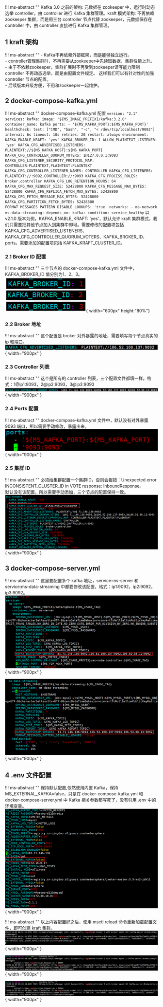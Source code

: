!!! ms-abstract ""
    Kafka 3.0 之前的架构: 元数据在 zookeeper 中，运行时动态选举 controller，由 controller 进行 Kafka 集群管理。kraft 模式架构: 不再依赖 zookeeper 集群，而是用三台 controller 节点代替 zookeeper，元数据保存在 controller 中，由 controller 直接进行 Kafka 集群管理。

## 1 kraft 架构
!!! ms-abstract ""
    - Kafka不再依赖外部框架，而是能够独立运行。 <br>
    - controller管理集群时，不再需要从zookeeper中先读取数据，集群性能上升。 <br>
    - 由于不依赖zookeeper，集群扩展时不再受到zookeeper读写能力限制controller 不再动态选举，而是由配置文件规定。 这样我们可以有针对性的加强controller 节点的配置。 <br>
    - 后续版本升级方便，不用和zookeeper一起维护。

## 2 docker-compose-kafka.yml
!!! ms-abstract ""
    docker-compose-kafka.yml 配置
    ```
    version: "2.1"
    services:
      kafka:
        image: '${MS_IMAGE_PREFIX}/kafka:3.2.0'
        container_name: kafka
        ports:
          - '${MS_KAFKA_PORT}:${MS_KAFKA_PORT}'
        healthcheck:
          test: ["CMD", "bash", "-c", "< /dev/tcp/localhost/9093"]
          interval: 6s
          timeout: 10s
          retries: 20
        restart: always
        environment:
          KAFKA_ENABLE_KRAFT: 'yes'
          KAFKA_BROKER_ID: 1
          ALLOW_PLAINTEXT_LISTENER: 'yes'
          KAFKA_CFG_ADVERTISED_LISTENERS: PLAINTEXT://${MS_KAFKA_HOST}:${MS_KAFKA_PORT}
          KAFKA_CFG_CONTROLLER_QUORUM_VOTERS: 1@127.0.0.1:9093
          KAFKA_CFG_LISTENER_SECURITY_PROTOCOL_MAP: CONTROLLER:PLAINTEXT,PLAINTEXT:PLAINTEXT
          KAFKA_CFG_CONTROLLER_LISTENER_NAMES: CONTROLLER
          KAFKA_CFG_LISTENERS: PLAINTEXT://:9092,CONTROLLER://:9093
          KAFKA_CFG_PROCESS_ROLES: broker,controller
          KAFKA_CFG_LOG_RETENTION_HOURS: 64
          KAFKA_CFG_MAX_REQUEST_SIZE: 52428800
          KAFKA_CFG_MESSAGE_MAX_BYTES: 52428800
          KAFKA_CFG_REPLICA_FETCH_MAX_BYTES: 52428800
          KAFKA_CFG_FETCH_MESSAGE_MAX_BYTES: 52428800
          KAFKA_CFG_PARTITION_FETCH_BYTES: 52428800
          FORMAT_MESSAGES_PATTERN_DISABLE_LOOKUPS: 'true'
        networks:
          - ms-network
      ms-data-streaming:
        depends_on:
          kafka:
            condition: service_healthy
    ```
    以 v2.1.0 版本为例，KAFKA_ENABLE_KRAFT: 'yes'，默认允许 kraft 集群模式，我们只需要把其他节点加入到集群中即可。需要修改的配置项包括 KAFKA_CFG_ADVERTISED_LISTENERS、KAFKA_CFG_CONTROLLER_QUORUM_VOTERS、KAFKA_BROKER_ID、ports。需要添加的配置项包括 KAFKA_KRAFT_CLUSTER_ID。

### 2.1 Broker ID 配置
!!! ms-abstract ""
    三个节点的 docker-compose-kafka.yml 文件中，KAFKA_BROKER_ID 值分别为1、2、3。<br>
![配置](../img/installation/dis_pressure/kafka配置_1.png){ width="600px" height:"80%"}

### 2.2 Broker 地址
!!! ms-abstract ""
    这个配置是 broker 对外暴露的地址，需要填写每个节点真实的 ip 和端口。<br>
![配置](../img/installation/dis_pressure/kafka配置_2.png){ width="900px" }

### 2.3 Controller 列表
!!! ms-abstract ""
    这个是所有的 controller 列表，三个配置文件都填一样。格式：1@ip1:9093，2@ip2:9093，3@ip3:9093
![配置](../img/installation/dis_pressure/kafka配置_3.png){ width="900px" }

### 2.4 Ports 配置
!!! ms-abstract ""
    docker-compose-kafka.yml 文件中，默认没有对外暴露 9093 端口，所以需要手动修改，暴露出来。
![配置](../img/installation/dis_pressure/kafka配置_4.png){ width="900px" }

### 2.5 集群 ID
!!! ms-abstract ""
    必须给集群配置一个集群ID，否则会报错：Unexpected error INCONSISTENT_CLUSTER_ID in VOTE response: InboundResponse。<br>
    默认没有该配置，所以需要手动添加，三个节点的配置保持一致。
![配置](../img/installation/dis_pressure/kafka配置_5.png){ width="900px" }

## 3 docker-compose-server.yml
!!! ms-abstract ""
    这里要配置多个 kafka 地址，service:ms-server 和 service:ms-data-streaming 中都要修改该配置，格式：ip1:9092，ip2:9092，ip3:9092。
![配置](../img/installation/dis_pressure/kafka配置_6.png){ width="900px" }

![配置](../img/installation/dis_pressure/kafka配置_7.png){ width="900px" }

## 4 .env 文件配置
!!! ms-abstract ""
    保持默认配置,依然使用内置 Kafka，保持 MS_EXTERNAL_KAFKA=false，只是在 docker-compose-kafka.yml 和 docker-compose-server.yml 中 Kafka 相关参数都写死了，没有引用 .env 中的环境变量。<br>
![配置](../img/installation/dis_pressure/kafka配置_8.png){ width="900px" }

!!! ms-abstract ""
    以上内容配置好之后，使用 msctl reload 命令重新加载配置文件，即可创建 kraft 集群。
![配置](../img/installation/dis_pressure/kafka配置_9.png){ width="900px" }

![配置](../img/installation/dis_pressure/kafka配置_10.png){ width="900px" }

![配置](../img/installation/dis_pressure/kafka配置_11.png){ width="900px" }